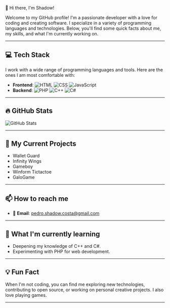  👋 Hi there, I'm Shadow!

Welcome to my GitHub profile! I'm a passionate developer with a love for coding and creating software. I specialize in a variety of programming languages and technologies. Below, you'll find some quick facts about me, my skills, and what I'm currently working on.

---

## 💻 Tech Stack

I work with a wide range of programming languages and tools. Here are the ones I am most comfortable with:

- **Frontend**: ![HTML](https://img.shields.io/badge/-HTML-E34F26?style=flat-square&logo=html5&logoColor=white)
![CSS](https://img.shields.io/badge/-CSS-1572B6?style=flat-square&logo=css3&logoColor=white)
![JavaScript](https://img.shields.io/badge/-JavaScript-F7DF1E?style=flat-square&logo=javascript&logoColor=white)
- **Backend**: ![PHP](https://img.shields.io/badge/-PHP-777BB4?style=flat-square&logo=php&logoColor=white)
![C++](https://img.shields.io/badge/-C++-00599C?style=flat-square&logo=cplusplus&logoColor=white)
![C#](https://img.shields.io/badge/-C%23-239120?style=flat-square&logo=c-sharp&logoColor=white)


---

## 🔥 GitHub Stats

![GitHub Stats](https://github-readme-stats.vercel.app/api?username=Shadoww111&show_icons=true&hide_title=true&count_private=true&hide=prs&theme=radical)

---

## 🚀 My Current Projects

- Wallet Guard
- Infinity Wings
- Gameboy
- Winform Tictactoe
- GaloGame

---

## 📫 How to reach me

- 📧 **Email**: [pedro.shadow.costa@gmail.com](mailto:pedro.shadow.costa@gmail.com)

---

## 🌱 What I'm currently learning

- Deepening my knowledge of C++ and C#.
- Experimenting with PHP for web development.

---

## 💡 Fun Fact

When I'm not coding, you can find me exploring new technologies, contributing to open source, or working on personal creative projects. I also love playing games.

---
